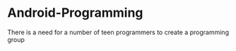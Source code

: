 # Android-Programming
There is a need for a number of teen programmers to create a programming group
